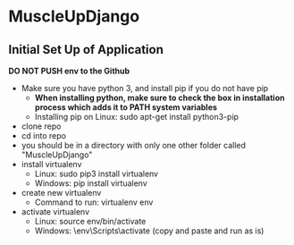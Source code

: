 # MuscleUpDjango
## Initial Set Up of Application


**DO NOT PUSH env to the Github**

- Make sure you have python 3, and install pip if you do not have pip
  - **When installing python, make sure to check the box in installation process which adds it to PATH system variables**
  - Installing pip on Linux: sudo apt-get install python3-pip
- clone repo
- cd into repo
- you should be in a directory with only one other folder called "MuscleUpDjango"
- install virtualenv 
  - Linux: sudo pip3 install virtualenv 
  - Windows: pip install virtualenv
- create new virtualenv
  - Command to run: virtualenv env
- activate virtualenv
  - Linux: source env/bin/activate
  - Windows: \env\Scripts\activate    (copy and paste and run as is)
